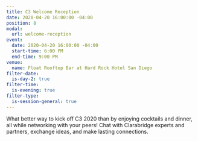 ```yaml
---
title: C3 Welcome Reception
date: 2020-04-20 16:00:00 -04:00
position: 8
modal: 
  url: welcome-reception
event:
  date: 2020-04-20 16:00:00 -04:00
  start-time: 6:00 PM
  end-time: 9:00 PM
venue:
  name: Float Rooftop Bar at Hard Rock Hotel San Diego
filter-date:
  is-day-2: true
filter-time:
  is-evening: true
filter-type:
  is-session-general: true
---
```


What better way to kick off C3 2020 than by enjoying cocktails and dinner, all while networking with your peers! Chat with Clarabridge experts and partners, exchange ideas, and make lasting connections.